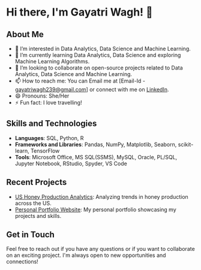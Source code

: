 # Hi there, I'm Gayatri Wagh! 👋

## About Me
- 👀 I’m interested in Data Analytics, Data Science and Machine Learning.
- 🌱 I’m currently learning Data Analytics, Data Science and exploring Machine Learning Algorithms.
- 💞️ I’m looking to collaborate on open-source projects related to Data Analytics, Data Science and Machine Learning.
- 📫 How to reach me: You can Email me at [Email-Id - gayatriwagh239@gmail.com] or connect with me on [LinkedIn](www.linkedin.com/in/gayatri-wagh-83764b28a).
- 😄 Pronouns: She/Her
- ⚡ Fun fact: I love travelling!
## Skills and Technologies
- **Languages**: SQL, Python, R
- **Frameworks and Libraries**: Pandas, NumPy, Matplotlib, Seaborn, scikit-learn, TensorFlow
- **Tools**:  Microsoft Office, MS SQL(SSMS), MySQL, Oracle, PL/SQL, Jupyter Notebook, RStudio, Spyder, VS Code

## Recent Projects
- [US Honey Production Analytics](https://github.com/gayatriwagh239/US-Honey-Production-Analytics): Analyzing trends in honey production across the US.
- [Personal Portfolio Website](https://github.com/gayatriwagh239/portfolio): My personal portfolio showcasing my projects and skills.

## Get in Touch
Feel free to reach out if you have any questions or if you want to collaborate on an exciting project. I'm always open to new opportunities and connections!
